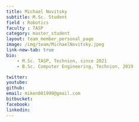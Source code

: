 ```yaml
---
title: Michael Novitsky
subtitle: M.Sc. Student
field : Robotics
faculty : TASP
category: master_student
layout: team_member_personal_page
image: /img/team/MichaelNovitsky.jpeg
link-new-tab: true
bio:
    - M.Sc. TASP, Technion, since 2021
    - B.Sc. Computer Engineering, Technion, 2019

twitter: 
youtube: 
github: 
email: miken081990@gmail.com
bitbucket: 
facebook:
linkedin: 
---
```


<!-- ## ANPL Publications:

{% bibliography -q @*[author ~= \bNovitsky\b] --group_by none --order descending %} -->

